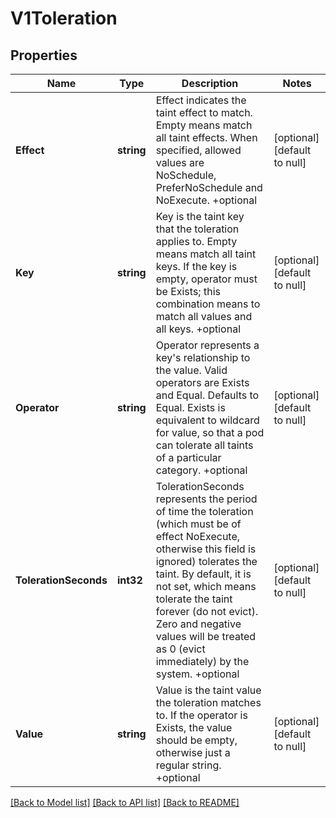 # V1Toleration

## Properties
Name | Type | Description | Notes
------------ | ------------- | ------------- | -------------
**Effect** | **string** | Effect indicates the taint effect to match. Empty means match all taint effects. When specified, allowed values are NoSchedule, PreferNoSchedule and NoExecute. +optional | [optional] [default to null]
**Key** | **string** | Key is the taint key that the toleration applies to. Empty means match all taint keys. If the key is empty, operator must be Exists; this combination means to match all values and all keys. +optional | [optional] [default to null]
**Operator** | **string** | Operator represents a key&#x27;s relationship to the value. Valid operators are Exists and Equal. Defaults to Equal. Exists is equivalent to wildcard for value, so that a pod can tolerate all taints of a particular category. +optional | [optional] [default to null]
**TolerationSeconds** | **int32** | TolerationSeconds represents the period of time the toleration (which must be of effect NoExecute, otherwise this field is ignored) tolerates the taint. By default, it is not set, which means tolerate the taint forever (do not evict). Zero and negative values will be treated as 0 (evict immediately) by the system. +optional | [optional] [default to null]
**Value** | **string** | Value is the taint value the toleration matches to. If the operator is Exists, the value should be empty, otherwise just a regular string. +optional | [optional] [default to null]

[[Back to Model list]](../README.md#documentation-for-models) [[Back to API list]](../README.md#documentation-for-api-endpoints) [[Back to README]](../README.md)

